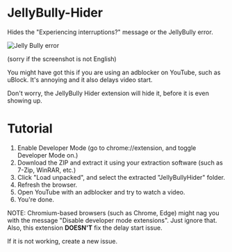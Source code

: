 # JellyBully-Hider
Hides the "Experiencing interruptions?" message or the JellyBully error.

![Jelly Bully error](https://github.com/user-attachments/assets/e007a099-8f4f-4cca-bb4f-e784edf9516a)

(sorry if the screenshot is not English)

You might have got this if you are using an adblocker on YouTube, such as uBlock. It's annoying and it also delays video start.

Don't worry, the JellyBully Hider extension will hide it, before it is even showing up.

# Tutorial
1. Enable Developer Mode (go to chrome://extension, and toggle Developer Mode on.)
2. Download the ZIP and extract it using your extraction software (such as 7-Zip, WinRAR, etc.)
3. Click "Load unpacked", and select the extracted "JellyBullyHider" folder.
4. Refresh the browser.
5. Open YouTube with an adblocker and try to watch a video.
6. You're done.

NOTE: Chromium-based browsers (such as Chrome, Edge) might nag you with the message "Disable developer mode extensions". Just ignore that. Also, this extension **DOESN'T** fix the delay start issue.

If it is not working, create a new issue.
